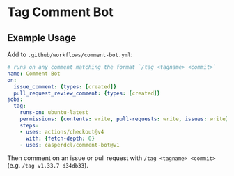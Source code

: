 # Tag Comment Bot

## Example Usage

Add to `.github/workflows/comment-bot.yml`:

```yml
# runs on any comment matching the format `/tag <tagname> <commit>`
name: Comment Bot
on:
  issue_comment: {types: [created]}
  pull_request_review_comment: {types: [created]}
jobs:
  tag:
    runs-on: ubuntu-latest
    permissions: {contents: write, pull-requests: write, issues: write}
    steps:
    - uses: actions/checkout@v4
      with: {fetch-depth: 0}
    - uses: casperdcl/comment-bot@v1
```

Then comment on an issue or pull request with `/tag <tagname> <commit>` (e.g. `/tag v1.33.7 d34db33`).
